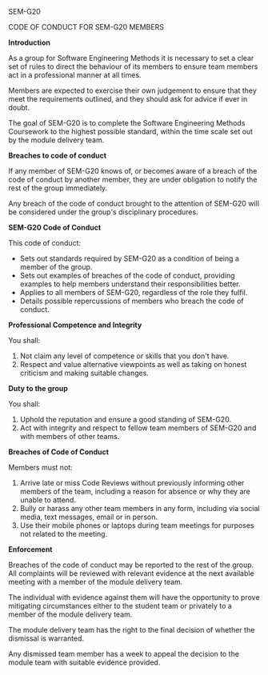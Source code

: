 SEM-G20

CODE OF CONDUCT FOR SEM-G20 MEMBERS

**Introduction**

As a group for Software Engineering Methods it is necessary to set a clear set of rules to direct the behaviour of its members to ensure team members act in a professional manner at all times.

Members are expected to exercise their own judgement to ensure that they meet the requirements outlined, and they should ask for advice if ever in doubt.

The goal of SEM-G20 is to complete the Software Engineering Methods Coursework to the highest possible standard, within the time scale set out by the module delivery team.

**Breaches to code of conduct**

If any member of SEM-G20 knows of, or becomes aware of a breach of the code of conduct by another member, they are under obligation to notify the rest of the group immediately.

Any breach of the code of conduct brought to the attention of SEM-G20 will be considered under the group's disciplinary procedures.

**SEM-G20 Code of Conduct**

This code of conduct:

- Sets out standards required by SEM-G20 as a condition of being a member of the group.
- Sets out examples of breaches of the code of conduct, providing examples to help members understand their responsibilities better.
- Applies to all members of SEM-G20, regardless of the role they fulfil.
- Details possible repercussions of members who breach the code of conduct.

**Professional Competence and Integrity**

You shall:

1. Not claim any level of competence or skills that you don't have.
2. Respect and value alternative viewpoints as well as taking on honest criticism and making suitable changes.

**Duty to the group**

You shall:

1. Uphold the reputation and ensure a good standing of SEM-G20.
2. Act with integrity and respect to fellow team members of SEM-G20 and with members of other teams.

**Breaches of Code of Conduct**

Members must not:

1. Arrive late or miss Code Reviews without previously informing other members of the team, including a reason for absence or why they are unable to attend.
2. Bully or harass any other team members in any form, including via social media, text messages, email or in person.
3. Use their mobile phones or laptops during team meetings for purposes not related to the meeting.

**Enforcement**

Breaches of the code of conduct may be reported to the rest of the group. All complaints will be reviewed with relevant evidence at the next available meeting with a member of the module delivery team.

The individual with evidence against them will have the opportunity to prove mitigating circumstances either to the student team or privately to a member of the module delivery team.

The module delivery team has the right to the final decision of whether the dismissal is warranted.

Any dismissed team member has a week to appeal the decision to the module team with suitable evidence provided.
